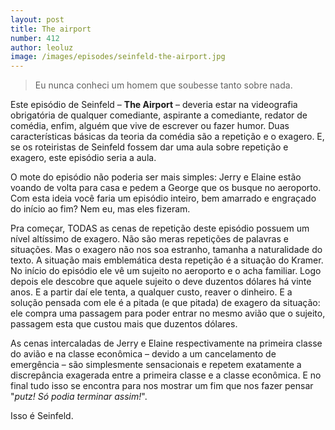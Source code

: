```yaml
---
layout: post
title: The airport
number: 412
author: leoluz
image: /images/episodes/seinfeld-the-airport.jpg
---
```


> Eu nunca conheci um homem que soubesse tanto sobre nada.

Este episódio de Seinfeld – **The Airport** – deveria estar na videografia obrigatória de qualquer comediante, aspirante a comediante, redator de comédia, enfim, alguém que vive de escrever ou fazer humor. Duas características básicas da teoria da comédia são a repetição e o exagero. E, se os roteiristas de Seinfeld fossem dar uma aula sobre repetição e exagero, este episódio seria a aula.

O mote do episódio não poderia ser mais simples: Jerry e Elaine estão voando de volta para casa e pedem a George que os busque no aeroporto. Com esta ideia você faria um episódio inteiro, bem amarrado e engraçado do início ao fim? Nem eu, mas eles fizeram.

Pra começar, TODAS as cenas de repetição deste episódio possuem um nível altíssimo de exagero. Não são meras repetições de palavras e situações. Mas o exagero não nos soa estranho, tamanha a naturalidade do texto. A situação mais emblemática desta repetição é a situação do Kramer. No início do episódio ele vê um sujeito no aeroporto e o acha familiar. Logo depois ele descobre que aquele sujeito o deve duzentos dólares há vinte anos. E a partir daí ele tenta, a qualquer custo, reaver o dinheiro. E a solução pensada com ele é a pitada (e que pitada) de exagero da situação: ele compra uma passagem para poder entrar no mesmo avião que o sujeito, passagem esta que custou mais que duzentos dólares.

As cenas intercaladas de Jerry e Elaine respectivamente na primeira classe do avião e na classe econômica – devido a um cancelamento de emergência – são simplesmente sensacionais e repetem exatamente a discrepância exagerada entre a primeira classe e a classe econômica. E no final tudo isso se encontra para nos mostrar um fim que nos fazer pensar "*putz! Só podia terminar assim!*".

Isso é Seinfeld.